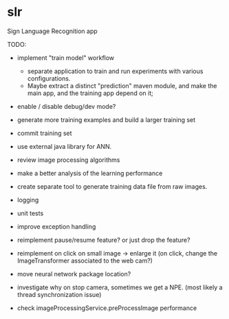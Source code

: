 # slr
Sign Language Recognition app

TODO:


- implement "train model" workflow
    - separate application to train and run experiments with various configurations.
    - Maybe extract a distinct "prediction" maven module, and make the main app, and the training app depend on it;
- enable / disable debug/dev mode?

- generate more training examples and build a larger training set
- commit training set

- use external java library for ANN.
- review image processing algorithms
- make a better analysis of the learning performance

- create separate tool to generate training data file from raw images.

- logging
- unit tests
- improve exception handling

- reimplement pause/resume feature? or just drop the feature?
- reimplement on click on small image -> enlarge it  (on click, change the ImageTransformer associated to the web cam?)
- move neural network package location?

- investigate why on stop camera, sometimes we get a NPE. (most likely a thread synchronization issue)
- check imageProcessingService.preProcessImage performance